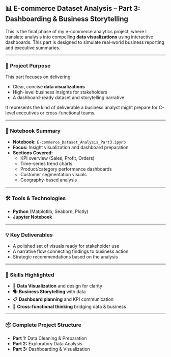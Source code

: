 ## 📊 E-commerce Dataset Analysis – Part 3: Dashboarding & Business Storytelling

This is the final phase of my e-commerce analytics project, where I translate analysis into compelling **data visualizations** using interactive dashboards. This part is designed to simulate real-world business reporting and executive summaries.

---

### 🎯 Project Purpose

This part focuses on delivering:
- Clear, concise **data visualizations**
- High-level business insights for stakeholders
- A dashboard-ready dataset and storytelling narrative

It represents the kind of deliverable a business analyst might prepare for C-level executives or cross-functional teams.

---

### 📘 Notebook Summary

- **Notebook:** `E-commerce_Dataset_Analysis_Part3.ipynb`
- **Focus:** Insight visualization and dashboard preparation
- **Sections Covered:**
  - KPI overview (Sales, Profit, Orders)
  - Time-series trend charts
  - Product/category performance dashboards
  - Customer segmentation visuals
  - Geography-based analysis

---

### 🛠️ Tools & Technologies

- **Python** (Matplotlib, Seaborn, Plotly)
- **Jupyter Notebook**

---

### 💡 Key Deliverables

- A polished set of visuals ready for stakeholder use
- A narrative flow connecting findings to business action
- Strategic recommendations based on the analysis

---

### 🧠 Skills Highlighted

- 🎨 **Data Visualization** and design for clarity
- 🗣️ **Business Storytelling** with data
- 📋 **Dashboard planning** and KPI communication
- 🧩 **Cross-functional thinking** bridging data & business

---

### 📦 Complete Project Structure

- **Part 1:** Data Cleaning & Preparation  
- **Part 2:** Exploratory Data Analysis  
- **Part 3:** Dashboarding & Visualization  
